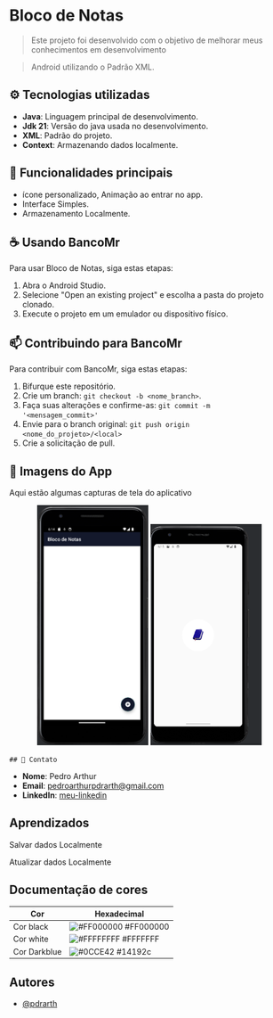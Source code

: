 
# Bloco de Notas 

> Este projeto foi desenvolvido com o objetivo de melhorar meus conhecimentos em desenvolvimento

> Android utilizando o Padrão XML. 


## ⚙️ Tecnologias utilizadas

- **Java**: Linguagem principal de desenvolvimento.
- **Jdk 21**: Versão do java usada no desenvolvimento.
- **XML**: Padrão do projeto.
- **Context**: Armazenando dados localmente.



## 📝 Funcionalidades principais

- ícone personalizado, Animação ao entrar no app.
- Interface Simples.
- Armazenamento Localmente.

## ☕ Usando BancoMr

Para usar Bloco de Notas, siga estas etapas:

1. Abra o Android Studio.
2. Selecione "Open an existing project" e escolha a pasta do projeto clonado.
3. Execute o projeto em um emulador ou dispositivo físico.

## 📫 Contribuindo para BancoMr

Para contribuir com BancoMr, siga estas etapas:

1. Bifurque este repositório.
2. Crie um branch: `git checkout -b <nome_branch>`.
3. Faça suas alterações e confirme-as: `git commit -m '<mensagem_commit>'`
4. Envie para o branch original: `git push origin <nome_do_projeto>/<local>`
5. Crie a solicitação de pull.

## 📸 Imagens do App

Aqui estão algumas capturas de tela do aplicativo

<p align="center">
    <img src="https://github.com/PdrArth/Bloco-de-Notas/blob/main/img/img1.PNG"  width="200"/>
    <img src="https://github.com/PdrArth/Bloco-de-Notas/blob/main/img/tela1.PNG"  width="200"/>

    ## 📧 Contato

- **Nome**: Pedro Arthur
- **Email**: pedroarthurpdrarth@gmail.com
- **LinkedIn**: [meu-linkedin](https://www.linkedin.com/in/pdrarth/)




## Aprendizados
Salvar dados Localmente 

Atualizar dados Localmente 


## Documentação de cores

| Cor               | Hexadecimal                                                |
| ----------------- | ---------------------------------------------------------------- |
| Cor black       | ![#FF000000](https://via.placeholder.com/10/FF000000?text=+) #FF000000 
| Cor white       | ![#FFFFFFFF](https://via.placeholder.com/10/FFFFFFFF?text=+) #FFFFFFF |
| Cor Darkblue       | ![#0CCE42](https://via.placeholder.com/10/14192c?text=+) #14192c |


## Autores

- [@pdrarth](https://www.github.com/pdrarth)

